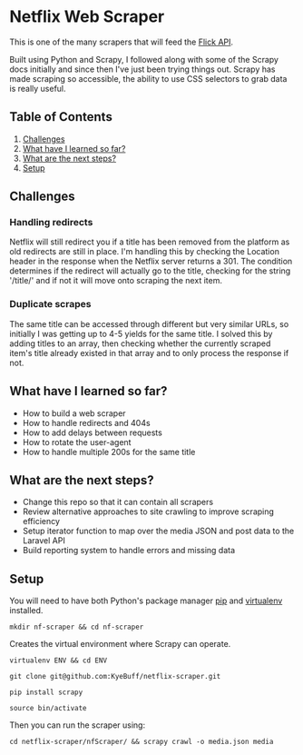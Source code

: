 # Netflix Web Scraper

This is one of the many scrapers that will feed the <a href="https://github.com/KyeBuff/flick-api">Flick API</a>.

Built using Python and Scrapy, I followed along with some of the Scrapy docs initially and since then I've just been trying things out. Scrapy has made scraping so accessible, the ability to use CSS selectors to grab data is really useful.

## Table of Contents
1. [Challenges](#challenges)
2. [What have I learned so far?](#what-have-i-learned-so-far)
3. [What are the next steps?](#what-are-the-next-steps)
4. [Setup](#setup)

## Challenges

### Handling redirects

Netflix will still redirect you if a title has been removed from the platform as old redirects are still in place. I'm handling this by checking the Location header in the response when the Netflix server returns a 301. The condition determines if the redirect will actually go to the title, checking for the string '/title/' and if not it will move onto scraping the next item.

### Duplicate scrapes

The same title can be accessed through different but very similar URLs, so initially I was getting up to 4-5 yields for the same title. I solved this by adding titles to an array, then checking whether the currently scraped item's title already existed in that array and to only process the response if not.

## What have I learned so far?

* How to build a web scraper
* How to handle redirects and 404s
* How to add delays between requests
* How to rotate the user-agent
* How to handle multiple 200s for the same title

## What are the next steps?

* Change this repo so that it can contain all scrapers
* Review alternative approaches to site crawling to improve scraping efficiency
* Setup iterator function to map over the media JSON and post data to the Laravel API
* Build reporting system to handle errors and missing data

## Setup

You will need to have both Python's package manager <a href="https://pip.pypa.io/en/stable/installing/">pip</a> and <a href="https://doc.scrapy.org/en/latest/intro/install.html">virtualenv</a> installed.

```
mkdir nf-scraper && cd nf-scraper
```

Creates the virtual environment where Scrapy can operate.
```
virtualenv ENV && cd ENV
```

```
git clone git@github.com:KyeBuff/netflix-scraper.git
```

```
pip install scrapy
```

```
source bin/activate
```

Then you can run the scraper using:

```
cd netflix-scraper/nfScraper/ && scrapy crawl -o media.json media
```